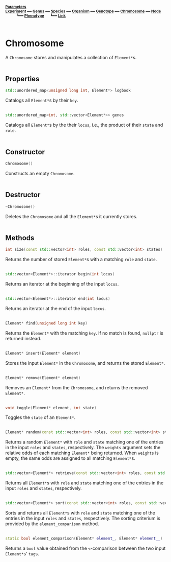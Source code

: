 <sub>**[Parameters](parameters.md)**</sub>  
<sub>**[Experiment](experiment.md)** ━━ **[Genus](genus.md)** ━━ **[Species](species.md)** ━━ **[Organism](organism.md)** ━━ **[Genotype](genotype.md)** ━━ **[Chromosome](chromosome.md)** ━━ **[Node](node.md)**</sub>  
&nbsp;&nbsp;&nbsp;&nbsp;&nbsp;&nbsp;&nbsp;&nbsp; <sup>┗━━ **[Phenotype](phenotype.md)**</sup> &nbsp;&nbsp;&nbsp; <sup>┗━━ **[Link](link.md)**</sup>  
&nbsp;  

# Chromosome

 A `Chromosome` stores and manipulates a collection of `Element*`s.  
 &nbsp;


## Properties

```C++
std::unordered_map<unsigned long int, Element*> logbook
```

Catalogs all `Element*`s by their `key`.  
&nbsp;


```C++
std::unordered_map<int, std::vector<Element*>> genes
```

Catalogs all `Element*`s by the their `locus`, i.e., the product of their `state` and `role`.  
&nbsp;


## Constructor

```C++
Chromosome()
```

Constructs an empty `Chromosome`.  
&nbsp;


## Destructor

```C++
~Chromosome()
```

Deletes the `Chromosome` and all the `Element*`s it currently stores.  
&nbsp;


## Methods

```C++
int size(const std::vector<int> roles, const std::vector<int> states)
```

Returns the number of stored `Element*`s with a matching `role` and `state`.  
&nbsp;


```C++
std::vector<Element*>::iterator begin(int locus)
```

Returns an iterator at the beginning of the input `locus`.  
&nbsp;


```C++
std::vector<Element*>::iterator end(int locus)
```

Returns an iterator at the end of the input `locus`.  
&nbsp;


```C++
Element* find(unsigned long int key)
```

Returns the `Element*` with the matching `key`. If no match is found, `nullptr` is returned instead.  
&nbsp;


```C++
Element* insert(Element* element)
```

Stores the input `Element*` in the `Chromosome`, and returns the stored `Element*`.  
&nbsp;


```C++
Element* remove(Element* element)
```

Removes an `Element*` from the `Chromosome`, and returns the removed `Element*`.  
&nbsp;


```C++
void toggle(Element* element, int state)
```

Toggles the `state` of an `Element*`.  
&nbsp;


```C++
Element* random(const std::vector<int> roles, const std::vector<int> states, const std::vector<double> weights)
```

Returns a random `Element*` with `role` and `state` matching one of the entries in the input `roles` and `states`, respectively. The `weights` argument sets the relative odds of each matching `Element*` being returned. When `weights` is empty, the same odds are assigned to all matching `Element*`s.  
&nbsp;


```C++
std::vector<Element*> retrieve(const std::vector<int> roles, const std::vector<int> states)
```

Returns all `Element*`s with `role` and `state` matching one of the entries in the input `roles` and `states`, respectively.  
&nbsp;


```C++
std::vector<Element*> sort(const std::vector<int> roles, const std::vector<int> states)
```

Sorts and returns all `Element*`s with `role` and `state` matching one of the entries in the input `roles` and `states`, respectively. The sorting criterium is provided by the `element_comparison` method.  
&nbsp;


```C++
static bool element_comparison(Element* element_, Element* element__)
```

Returns a `bool` value obtained from the `<`-comparison between the two input `Element*`s' `tag`s.  
&nbsp;
